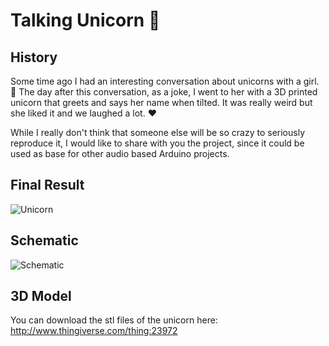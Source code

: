 # Talking Unicorn 🦄
## History
Some time ago I had an interesting conversation about unicorns with a girl. 🦄
The day after this conversation, as a joke, I went to her with a 3D printed unicorn that greets and says her name when tilted.
It was really weird but she liked it and we laughed a lot. ❤️️

While I really don't think that someone else will be so crazy to seriously reproduce it, I would like to share with you the project, since it could be used as base for other audio based Arduino projects.

## Final Result
![Unicorn](https://raw.githubusercontent.com/simonepri/talking-unicorn/master/unicorn.jpg "Unicorn")

## Schematic
![Schematic](https://raw.githubusercontent.com/simonepri/talking-unicorn/master/schematic.png "Schematic")

## 3D Model
You can download the stl files of the unicorn here:
http://www.thingiverse.com/thing:23972
